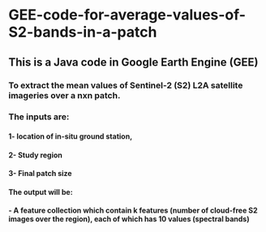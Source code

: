 # GEE-code-for-average-values-of-S2-bands-in-a-patch

## This is a Java code in Google Earth Engine (GEE)
### To extract the mean values of Sentinel-2 (S2) L2A satellite imageries over a nxn patch.
### The inputs are:
####   1- location of in-situ ground station,
####   2- Study region
####   3- Final patch size
#### The output will be:
####   - A feature collection which contain k features (number of cloud-free S2 images over the region), each of which has 10 values (spectral bands)
